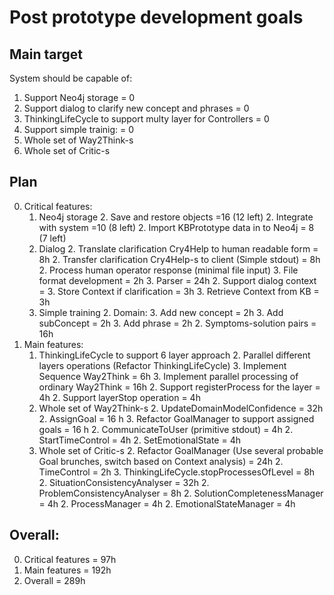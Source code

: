 # Post prototype development goals

## Main target
System should be capable of:

 1. Support Neo4j storage = 0
 1. Support dialog to clarify new concept and phrases = 0
 1. ThinkingLifeCycle to support multy layer for Controllers = 0
 1. Support simple trainig: = 0
 1. Whole set of Way2Think-s
 1. Whole set of Critic-s

## Plan

0. Critical features:
     1. Neo4j storage
       2. Save and restore objects =16 (12 left)
       2. Integrate with system =10 (8 left)
       2. Import KBPrototype data in to Neo4j = 8 (7 left)
     1. Dialog
       2. Translate clarification Cry4Help to human readable form = 8h
       2. Transfer clarification Cry4Help-s to client (Simple stdout) = 8h
       2. Process human operator response (minimal file input)
          3. File format development = 2h
          3. Parser = 24h
       2. Support dialog context =
        3. Store Context if clarification = 3h
        3. Retrieve Context from KB = 3h
     1. Simple training
        2. Domain:
          3. Add new concept = 2h
          3. Add subConcept = 2h
          3. Add phrase = 2h
        2. Symptoms-solution pairs = 16h
0. Main features:
     1. ThinkingLifeCycle to support 6 layer approach
       2. Parallel different layers operations (Refactor ThinkingLifeCycle)
         3. Implement Sequence Way2Think = 6h
         3. Implement parallel processing of ordinary Way2Think = 16h
       2. Support registerProcess for the layer = 4h
       2. Support layerStop operation = 4h
     1. Whole set of Way2Think-s
       2. UpdateDomainModelConfidence = 32h
       2. AssignGoal = 16 h
         3. Refactor GoalManager to support assigned goals = 16 h
       2. CommunicateToUser (primitive stdout) = 4h
       2. StartTimeControl = 4h
       2. SetEmotionalState = 4h
     1. Whole set of Critic-s
       2. Refactor GoalManager (Use several probable Goal brunches, switch based on Context analysis) = 24h
       2. TimeControl = 2h
         3. ThinkingLifeCycle.stopProcessesOfLevel = 8h
       2. SituationConsistencyAnalyser = 32h
       2. ProblemConsistencyAnalyser = 8h
       2. SolutionCompletenessManager = 4h
       2. ProcessManager = 4h
       2. EmotionalStateManager = 4h

## Overall:

0. Critical features = 97h
0. Main features = 192h
0. Overall = 289h
